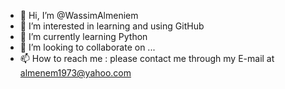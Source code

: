 - 👋 Hi, I’m @WassimAlmeniem
- 👀 I’m interested in learning and using GitHub
- 🌱 I’m currently learning Python
- 💞️ I’m looking to collaborate on ...
- 📫 How to reach me : please contact me through my E-mail at almenem1973@yahoo.com

<!---
WassimAlmeniem/WassimAlmeniem is a ✨ special ✨ repository because its `README.md` (this file) appears on your GitHub profile.
You can click the Preview link to take a look at your changes.
--->
